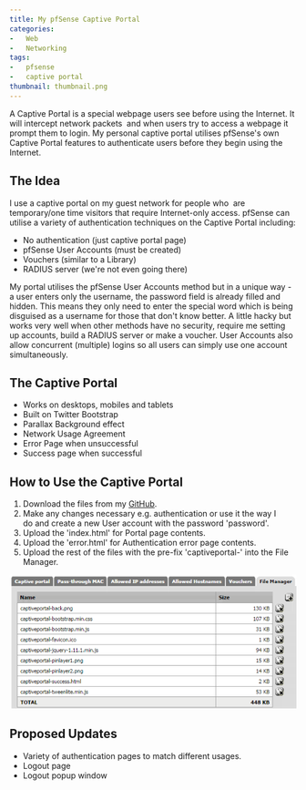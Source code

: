 ```yaml
---
title: My pfSense Captive Portal
categories:
-   Web
-   Networking
tags:
-   pfsense
-   captive portal
thumbnail: thumbnail.png
---
```


A Captive Portal is a special webpage users see before using the Internet. It will intercept network packets  and when users try to access a webpage it prompt them to login. My personal captive portal utilises pfSense's own Captive Portal features to authenticate users before they begin using the Internet.

<!-- more -->

## The Idea

I use a captive portal on my guest network for people who  are temporary/one time visitors that require Internet-only access. pfSense can utilise a variety of authentication techniques on the Captive Portal including:

* No authentication (just captive portal page)
* pfSense User Accounts (must be created)
* Vouchers (similar to a Library)
* RADIUS server (we're not even going there)

My portal utilises the pfSense User Accounts method but in a unique way - a user enters only the username, the password field is already filled and hidden. This means they only need to enter the special word which is being disguised as a username for those that don't know better. A little hacky but works very well when other methods have no security, require me setting up accounts, build a RADIUS server or make a voucher. User Accounts also allow concurrent (multiple) logins so all users can simply use one account simultaneously.

## The Captive Portal

* Works on desktops, mobiles and tablets
* Built on Twitter Bootstrap
* Parallax Background effect
* Network Usage Agreement
* Error Page when unsuccessful
* Success page when successful

## How to Use the Captive Portal

1. Download the files from my [GitHub](https://github.com/calvinbui/pfsense-captive-portal).
2. Make any changes necessary e.g. authentication or use it the way I do and create a new User account with the password 'password'.
3. Upload the 'index.html' for Portal page contents.
4. Upload the 'error.html' for Authentication error page contents.
5. Upload the rest of the files with the pre-fix 'captiveportal-' into the File Manager.

![captive portal file manager](capture2.png)

## Proposed Updates

* Variety of authentication pages to match different usages.
* Logout page
* Logout popup window
